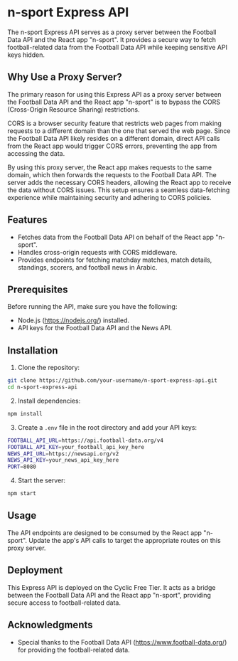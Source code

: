 # n-sport Express API

The n-sport Express API serves as a proxy server between the Football Data API and the React app "n-sport". It provides a secure way to fetch football-related data from the Football Data API while keeping sensitive API keys hidden.

## Why Use a Proxy Server?

The primary reason for using this Express API as a proxy server between the Football Data API and the React app "n-sport" is to bypass the CORS (Cross-Origin Resource Sharing) restrictions. 

CORS is a browser security feature that restricts web pages from making requests to a different domain than the one that served the web page. Since the Football Data API likely resides on a different domain, direct API calls from the React app would trigger CORS errors, preventing the app from accessing the data.

By using this proxy server, the React app makes requests to the same domain, which then forwards the requests to the Football Data API. The server adds the necessary CORS headers, allowing the React app to receive the data without CORS issues. This setup ensures a seamless data-fetching experience while maintaining security and adhering to CORS policies.


## Features

- Fetches data from the Football Data API on behalf of the React app "n-sport".
- Handles cross-origin requests with CORS middleware.
- Provides endpoints for fetching matchday matches, match details, standings, scorers, and football news in Arabic.

## Prerequisites

Before running the API, make sure you have the following:

- Node.js (https://nodejs.org/) installed.
- API keys for the Football Data API and the News API.

## Installation

1. Clone the repository:
```bash
git clone https://github.com/your-username/n-sport-express-api.git
cd n-sport-express-api
```
2. Install dependencies:

```bash
npm install
```
3. Create a `.env` file in the root directory and add your API keys:

```bash
FOOTBALL_API_URL=https://api.football-data.org/v4
FOOTBALL_API_KEY=your_football_api_key_here
NEWS_API_URL=https://newsapi.org/v2
NEWS_API_KEY=your_news_api_key_here
PORT=8080
```
4. Start the server:
```bash
npm start
```

## Usage

The API endpoints are designed to be consumed by the React app "n-sport". Update the app's API calls to target the appropriate routes on this proxy server.

## Deployment

This Express API is deployed on the Cyclic Free Tier. It acts as a bridge between the Football Data API and the React app "n-sport", providing secure access to football-related data.

## Acknowledgments

- Special thanks to the Football Data API (https://www.football-data.org/) for providing the football-related data.

